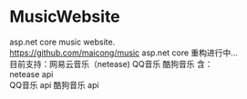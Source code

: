 # MusicWebsite
asp.net core music website.  
https://github.com/maicong/music asp.net core 重构进行中...  
目前支持：网易云音乐（netease)  QQ音乐  酷狗音乐
含：  
netease api  
QQ音乐 api
酷狗音乐 api

